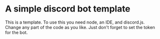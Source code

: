 # A simple discord bot template




This is a template. 
To use this you need node, an IDE, and discord.js.
Change any part of the code as you like. 
Just don't forget to set the token for the bot.
